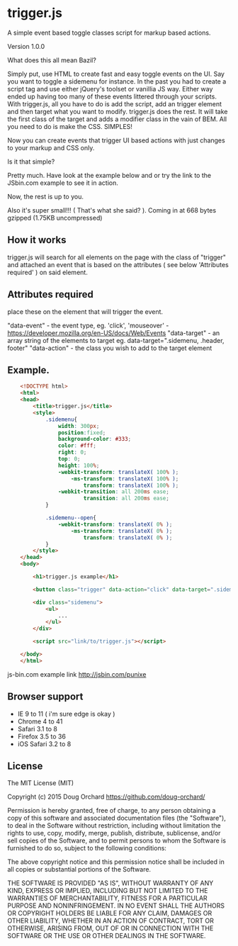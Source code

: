# trigger.js
A simple event based toggle classes script for markup based actions.

Version 1.0.0

What does this all mean Bazil?

Simply put, use HTML to create fast and easy toggle events on the UI. Say you want to toggle a sidemenu for instance. In the past you had to create a script tag and use either jQuery's toolset or vanillia JS way. Either way ended up having too many of these events littered through your scripts. With trigger.js, all you have to do is add the script, add an trigger element and then target what you want to modify. trigger.js does the rest. It will take the first class of the target and adds a modifier class in the vain of BEM. All you need to do is make the CSS. SIMPLES!

Now you can create events that trigger UI based actions with just changes to your markup and CSS only.

Is it that simple?

Pretty much. Have look at the example below and or try the link to the JSbin.com example to see it in action.

Now, the rest is up to you.

Also it's super small!!! ( That's what she said? ).
Coming in at 668 bytes gzipped (1.75KB uncompressed)

## How it works
trigger.js will search for all elements on the page with the class of "trigger" and attached an event that is based on the attributes ( see below 'Attributes required' ) on said element.

## Attributes required

place these on the element that will trigger the event.

"data-event" - the event type, eg. 'click', 'mouseover' - https://developer.mozilla.org/en-US/docs/Web/Events
"data-target" - an array string of the elements to target eg. data-target=".sidemenu, .header, footer"
"data-action" - the class you wish to add to the target element

## Example.

```html
	<!DOCTYPE html>
	<html>
	<head>
		<title>trigger.js</title>
		<style>
			.sidemenu{
				width: 300px;
				position:fixed;
				background-color: #333;
				color: #fff;
				right: 0;
				top: 0;
				height: 100%;
				-webkit-transform: translateX( 100% );
					-ms-transform: translateX( 100% );
						transform: translateX( 100% );
				-webkit-transition: all 200ms ease;
						transition: all 200ms ease;
			}

			.sidemenu--open{
				-webkit-transform: translateX( 0% );
					-ms-transform: translateX( 0% );
						transform: translateX( 0% );
			}
		</style>
	</head>
	<body>

		<h1>trigger.js example</h1>

		<button class="trigger" data-action="click" data-target=".sidemenu" data-trigger="open">Click me</button>

		<div class="sidemenu">
			<ul>
				...
			</ul>
		</div>

		<script src="link/to/trigger.js"></script>

	</body>
	</html>
```

js-bin.com example link http://jsbin.com/punixe

## Browser support
 - IE 9 to 11 ( i'm sure edge is okay )
 - Chrome 4 to 41
 - Safari 3.1 to 8
 - Firefox 3.5 to 36
 - iOS Safari 3.2 to 8

## License

The MIT License (MIT)

Copyright (c) 2015 Doug Orchard
https://github.com/doug-orchard/

Permission is hereby granted, free of charge, to any person obtaining a copy of this software and associated documentation files (the "Software"), to deal in the Software without restriction, including without limitation the rights to use, copy, modify, merge, publish, distribute, sublicense, and/or sell copies of the Software, and to permit persons to whom the Software is furnished to do so, subject to the following conditions:

The above copyright notice and this permission notice shall be included in all copies or substantial portions of the Software.

THE SOFTWARE IS PROVIDED "AS IS", WITHOUT WARRANTY OF ANY KIND, EXPRESS OR IMPLIED, INCLUDING BUT NOT LIMITED TO THE WARRANTIES OF MERCHANTABILITY, FITNESS FOR A PARTICULAR PURPOSE AND NONINFRINGEMENT. IN NO EVENT SHALL THE AUTHORS OR COPYRIGHT HOLDERS BE LIABLE FOR ANY CLAIM, DAMAGES OR OTHER LIABILITY, WHETHER IN AN ACTION OF CONTRACT, TORT OR OTHERWISE, ARISING FROM, OUT OF OR IN CONNECTION WITH THE SOFTWARE OR THE USE OR OTHER DEALINGS IN THE SOFTWARE.
